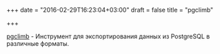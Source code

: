 +++
date = "2016-02-29T16:23:04+03:00"
draft = false
title = "pgclimb"

+++

<p><a href="https://github.com/lukasmartinelli/pgclimb">pgclimb</a>&nbsp;- Инструмент для экспортирования данных из PostgreSQL в различные форматы.</p>

